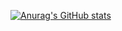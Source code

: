 [![Anurag's GitHub stats](https://github-readme-stats.vercel.app/api?username=soleaf)](https://github.com/anuraghazra/github-readme-stats)
